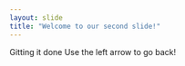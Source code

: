 ```yaml
---
layout: slide
title: "Welcome to our second slide!"
---
```

Gitting it done
Use the left arrow to go back!
